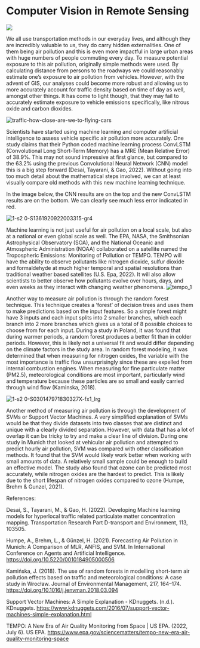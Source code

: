 # Computer Vision in Remote Sensing

![](https://media.giphy.com/media/Ju7l5y9osyymQ/giphy.gif)

We all use transportation methods in our everyday lives, and although they are incredibly valuable to us, they do carry hidden externalities. One of them being air pollution and this is even more impactful in large urban areas with huge numbers of people commuting every day. To measure potential exposure to this air pollution, originally simple methods were used. By calculating distance from persons to the roadways we could reasonably estimate one’s exposure to air pollution from vehicles. However, with the advent of GIS, our analyses could become more robust and allowing us to more accurately account for traffic density based on time of day as well, amongst other things. It has come to light though, that they may fail to accurately estimate exposure to vehicle emissions specifically, like nitrous oxide and carbon dioxides. 

![traffic-how-close-are-we-to-flying-cars](https://user-images.githubusercontent.com/127624785/233824689-d866c496-06da-40a1-9fe2-3ce31d19ff07.gif)


Scientists have started using machine learning and computer artificial intelligence to assess vehicle specific air pollution more accurately. One study claims that their Python coded machine learning process ConvLSTM (Convolutional Long Short-Term Memory) has a MRE (Mean Relative Error) of 38.9%. This may not sound impressive at first glance, but compared to the 63.2% using the previous Convolutional Neural Network (CNN) model this is a big step forward (Desai, Tayarani, & Gao, 2022). Without going into too much detail about the mathematical steps involved, we can at least visually compare old methods with this new machine learning technique. 

In the image below, the CNN results are on the top and the new ConvLSTM results are on the bottom. We can clearly see much less error indicated in red.

![1-s2 0-S1361920922003315-gr4](https://user-images.githubusercontent.com/127624785/233824503-efece80b-0f04-43bd-b161-b33081dcfec7.jpg)

	
Machine learning is not just useful for air pollution on a local scale, but also at a national or even global scale as well. The EPA, NASA, the Smithsonian Astrophysical Observatory (SOA), and the National Oceanic and Atmospheric Administration (NOAA) collaborated on a satellite named the Tropospheric Emissions: Monitoring of Pollution or TEMPO. TEMPO will have the ability to observe pollutants like nitrogen dioxide, sulfur dioxide and formaldehyde at much higher temporal and spatial resolutions than traditional weather based satellites (U.S. Epa, 2022). It will also allow scientists to better observe how pollutants evolve over hours, days, and even weeks as they interact with changing weather phenomena. 
[](url)
![tempo_1](https://user-images.githubusercontent.com/127624785/233824459-edaecc38-1bd6-4719-be49-5f272be2a631.png)

  
Another way to measure air pollution is through the random forest technique. This technique creates a ‘forest’ of decision trees and uses them to make predictions based on the input features. So a simple forest might have 3 inputs and each input splits into 2 smaller branches, which each branch into 2 more branches which gives us a total of 8 possible choices to choose from for each input. During a study in Poland, it was found that during warmer periods, a random forest produces a better fit than in colder periods. However, this is likely not a universal fit and would differ depending on the climate factors in the study area. In random forest modeling, it was determined that when measuring for nitrogen oxides, the variable with the most importance is traffic flow unsurprisingly since these are expelled from internal combustion engines. When measuring for fine particulate matter (PM2.5), meteorological conditions are most important, particularly wind and temperature because these particles are so small and easily carried through wind flow (Kaminska, 2018). 

![1-s2 0-S030147971830327X-fx1_lrg](https://user-images.githubusercontent.com/127624785/233824816-5d0501a9-cbbd-4fa2-832f-fec0582c509b.jpg)

 
Another method of measuring air pollution is through the development of SVMs or Support Vector Machines. A very simplified explanation of SVMs would be that they divide datasets into two classes that are distinct and unique with a clearly divided separation. However, with data that has a lot of overlap it can be tricky to try and make a clear line of division. During one study in Munich that looked at vehicular air pollution and attempted to predict hourly air pollution, SVM was compared with other classification methods. It found that the SVM would likely work better when working with small amounts of data. A relatively small sample could be enough to build an effective model.  The study also found that ozone can be predicted most accurately, while nitrogen oxides are the hardest to predict. This is likely due to the short lifespan of nitrogen oxides compared to ozone (Humpe, Brehm & Gunzel, 2021).





References:


Desai, S., Tayarani, M., & Gao, H. (2022). Developing Machine learning models for hyperlocal traffic related particulate matter concentration mapping. Transportation Research Part D-transport and Environment, 113, 103505. 

Humpe, A., Brehm, L., & Günzel, H. (2021). Forecasting Air Pollution in Munich: A Comparison of MLR, ANFIS, and SVM. In International Conference on Agents and Artificial Intelligence. https://doi.org/10.5220/0010184905000506

Kamińska, J. (2018). The use of random forests in modelling short-term air pollution effects based on traffic and meteorological conditions: A case study in Wrocław. Journal of Environmental Management, 217, 164–174. https://doi.org/10.1016/j.jenvman.2018.03.094

Support Vector Machines: A Simple Explanation - KDnuggets. (n.d.). KDnuggets. https://www.kdnuggets.com/2016/07/support-vector-machines-simple-explanation.html

TEMPO: A New Era of Air Quality Monitoring from Space | US EPA. (2022, July 6). US EPA. https://www.epa.gov/sciencematters/tempo-new-era-air-quality-monitoring-space
